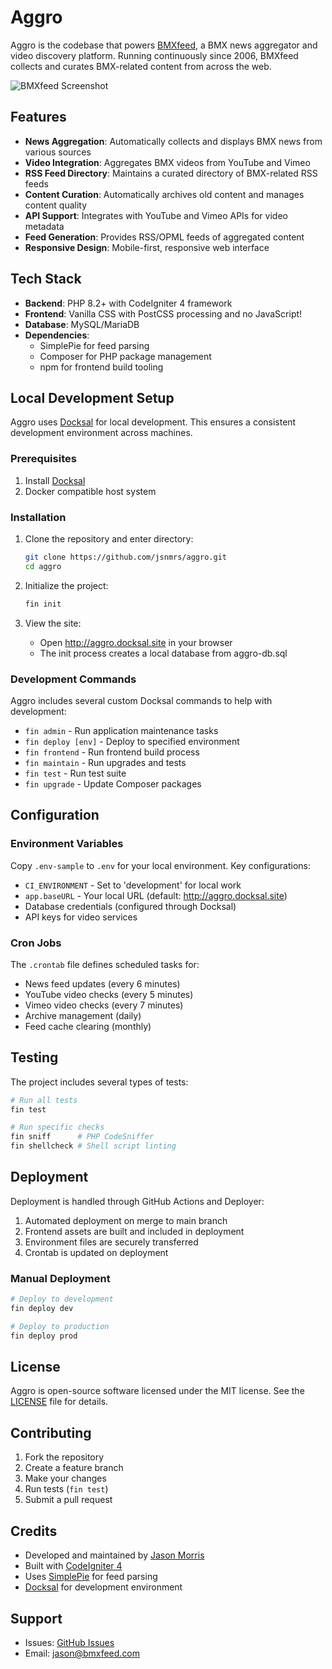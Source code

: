 # Aggro

Aggro is the codebase that powers [BMXfeed](https://bmxfeed.com), a BMX news aggregator and video discovery platform. Running continuously since 2006, BMXfeed collects and curates BMX-related content from across the web.

![BMXfeed Screenshot](https://user-images.githubusercontent.com/1215760/98826155-4a15c100-242d-11eb-81fa-cdbe68a3e872.jpg)

## Features

- **News Aggregation**: Automatically collects and displays BMX news from various sources
- **Video Integration**: Aggregates BMX videos from YouTube and Vimeo
- **RSS Feed Directory**: Maintains a curated directory of BMX-related RSS feeds
- **Content Curation**: Automatically archives old content and manages content quality
- **API Support**: Integrates with YouTube and Vimeo APIs for video metadata
- **Feed Generation**: Provides RSS/OPML feeds of aggregated content
- **Responsive Design**: Mobile-first, responsive web interface

## Tech Stack

- **Backend**: PHP 8.2+ with CodeIgniter 4 framework
- **Frontend**: Vanilla CSS with PostCSS processing and no JavaScript!
- **Database**: MySQL/MariaDB
- **Dependencies**: 
  - SimplePie for feed parsing
  - Composer for PHP package management
  - npm for frontend build tooling

## Local Development Setup

Aggro uses [Docksal](https://docksal.io) for local development. This ensures a consistent development environment across machines.

### Prerequisites

1. Install [Docksal](https://docksal.io/installation)
2. Docker compatible host system

### Installation

1. Clone the repository and enter directory:
   ```bash
   git clone https://github.com/jsnmrs/aggro.git
   cd aggro
   ```

2. Initialize the project:
   ```bash
   fin init
   ```

3. View the site:
   - Open http://aggro.docksal.site in your browser
   - The init process creates a local database from aggro-db.sql

### Development Commands

Aggro includes several custom Docksal commands to help with development:

- `fin admin` - Run application maintenance tasks
- `fin deploy [env]` - Deploy to specified environment
- `fin frontend` - Run frontend build process
- `fin maintain` - Run upgrades and tests
- `fin test` - Run test suite
- `fin upgrade` - Update Composer packages

## Configuration

### Environment Variables

Copy `.env-sample` to `.env` for your local environment. Key configurations:

- `CI_ENVIRONMENT` - Set to 'development' for local work
- `app.baseURL` - Your local URL (default: http://aggro.docksal.site)
- Database credentials (configured through Docksal)
- API keys for video services

### Cron Jobs

The `.crontab` file defines scheduled tasks for:

- News feed updates (every 6 minutes)
- YouTube video checks (every 5 minutes)
- Vimeo video checks (every 7 minutes)
- Archive management (daily)
- Feed cache clearing (monthly)

## Testing

The project includes several types of tests:

```bash
# Run all tests
fin test

# Run specific checks
fin sniff      # PHP CodeSniffer
fin shellcheck # Shell script linting
```

## Deployment

Deployment is handled through GitHub Actions and Deployer:

1. Automated deployment on merge to main branch
2. Frontend assets are built and included in deployment
3. Environment files are securely transferred
4. Crontab is updated on deployment

### Manual Deployment

```bash
# Deploy to development
fin deploy dev

# Deploy to production
fin deploy prod
```

## License

Aggro is open-source software licensed under the MIT license. See the [LICENSE](LICENSE) file for details.

## Contributing

1. Fork the repository
2. Create a feature branch
3. Make your changes
4. Run tests (`fin test`)
5. Submit a pull request

## Credits

- Developed and maintained by [Jason Morris](https://jasonmorris.com)
- Built with [CodeIgniter 4](https://github.com/codeigniter4/CodeIgniter4)
- Uses [SimplePie](https://github.com/simplepie/simplepie) for feed parsing
- [Docksal](https://docksal.io) for development environment

## Support

- Issues: [GitHub Issues](https://github.com/jsnmrs/aggro/issues)
- Email: jason@bmxfeed.com
